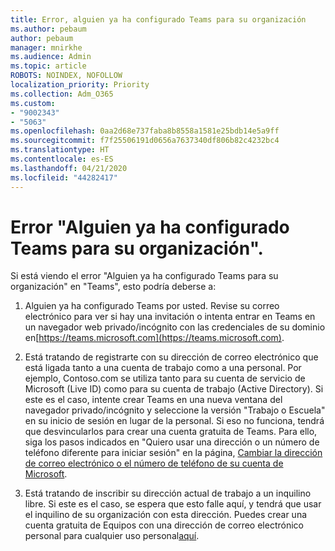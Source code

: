 ```yaml
---
title: Error, alguien ya ha configurado Teams para su organización
ms.author: pebaum
author: pebaum
manager: mnirkhe
ms.audience: Admin
ms.topic: article
ROBOTS: NOINDEX, NOFOLLOW
localization_priority: Priority
ms.collection: Adm_O365
ms.custom:
- "9002343"
- "5063"
ms.openlocfilehash: 0aa2d68e737faba8b8558a1581e25bdb14e5a9ff
ms.sourcegitcommit: f7f25506191d0656a7637340df806b82c4232bc4
ms.translationtype: HT
ms.contentlocale: es-ES
ms.lasthandoff: 04/21/2020
ms.locfileid: "44282417"
---
```

# <a name="someone-has-already-set-up-teams-for-your-organization-error"></a>Error "Alguien ya ha configurado Teams para su organización".

Si está viendo el error "Alguien ya ha configurado Teams para su organización" en "Teams", esto podría deberse a:

1. Alguien ya ha configurado Teams por usted. Revise su correo electrónico para ver si hay una invitación o intenta entrar en Teams en un navegador web privado/incógnito con las credenciales de su dominio en[https://teams.microsoft.com](https://teams.microsoft.com).

2. Está tratando de registrarte con su dirección de correo electrónico que está ligada tanto a una cuenta de trabajo como a una personal. Por ejemplo, Contoso.com se utiliza tanto para su cuenta de servicio de Microsoft (Live ID) como para su cuenta de trabajo (Active Directory). Si este es el caso, intente crear Teams en una nueva ventana del navegador privado/incógnito y seleccione la versión "Trabajo o Escuela" en su inicio de sesión en lugar de la personal. Si eso no funciona, tendrá que desvincularlos para crear una cuenta gratuita de Teams. Para ello, siga los pasos indicados en "Quiero usar una dirección o un número de teléfono diferente para iniciar sesión" en la página, [Cambiar la dirección de correo electrónico o el número de teléfono de su cuenta de Microsoft](https://support.microsoft.com/help/12407).

3. Está tratando de inscribir su dirección actual de trabajo a un inquilino libre. Si este es el caso, se espera que esto falle aquí, y tendrá que usar el inquilino de su organización con esta dirección. Puedes crear una cuenta gratuita de Equipos con una dirección de correo electrónico personal para cualquier uso personal[aquí](https://products.office.com/microsoft-teams/group-chat-software).
